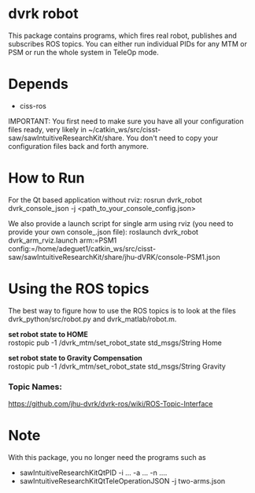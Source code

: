 dvrk robot 
==========

This package contains programs, which fires real robot, publishes and
subscribes ROS topics.  You can either run individual PIDs for any MTM
or PSM or run the whole system in TeleOp mode.

# Depends  
* ciss-ros 

IMPORTANT: You first need to make sure you have all your configuration
files ready, very likely in
~/catkin_ws/src/cisst-saw/sawIntuitiveResearchKit/share.  You don't
need to copy your configuration files back and forth anymore.

# How to Run

For the Qt based application without rviz:
  rosrun dvrk_robot dvrk_console_json -j <path_to_your_console_config.json>

We also provide a launch script for single arm using rviz (you need to provide your own console_<arm>.json file):
  roslaunch dvrk_robot dvrk_arm_rviz.launch arm:=PSM1 config:=/home/adeguet1/catkin_ws/src/cisst-saw/sawIntuitiveResearchKit/share/jhu-dVRK/console-PSM1.json

# Using the ROS topics

The best way to figure how to use the ROS topics is to look at the
files dvrk_python/src/robot.py and dvrk_matlab/robot.m.

**set robot state to HOME**  
rostopic pub -1 /dvrk_mtm/set_robot_state std_msgs/String Home

**set robot state to Gravity Compensation**  
rostopic pub -1 /dvrk_mtm/set_robot_state std_msgs/String Gravity

### Topic Names: 
https://github.com/jhu-dvrk/dvrk-ros/wiki/ROS-Topic-Interface

# Note
With this package, you no longer need the programs such as
* sawIntuitiveResearchKitQtPID -i ... -a ... -n ....
* sawIntuitiveResearchKitQtTeleOperationJSON -j two-arms.json


